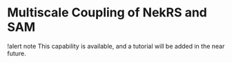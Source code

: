 # Multiscale Coupling of NekRS and SAM

!alert note
This capability is available, and a tutorial will be added in the near future.
